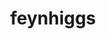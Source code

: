 ---
title: "feynhiggs"
layout: cache
categories: [package, develop]
meta: {"compilers": ["gcc@=11.4.0"], "num_specs": 2, "num_specs_by_stack": {"hep": 2, "root": 2}, "oss": ["ubuntu22.04"], "platforms": ["linux"], "stacks": ["hep", "root"], "targets": ["x86_64_v3"], "versions": ["2.18.1"]}
spec_details: [{"compiler": "gcc@=11.4.0", "hash": "i4fqrnit2r44rckvjvxo2etihvqgnhzz", "os": "ubuntu22.04", "platform": "linux", "size": "-", "stacks": ["hep", "root"], "tarball": "https://binaries.spack.io/develop/build_cache/linux-ubuntu22.04-x86_64_v3/gcc-11.4.0/feynhiggs-2.18.1/linux-ubuntu22.04-x86_64_v3-gcc-11.4.0-feynhiggs-2.18.1-i4fqrnit2r44rckvjvxo2etihvqgnhzz.spack", "target": "x86_64_v3", "variants": ["build_system=autotools"], "versions": ["2.18.1"]}, {"compiler": "gcc@=11.4.0", "hash": "nprp7abxno34y2r2uqigj4gxguu5yvqt", "os": "ubuntu22.04", "platform": "linux", "size": "-", "stacks": ["hep", "root"], "tarball": "https://binaries.spack.io/develop/build_cache/linux-ubuntu22.04-x86_64_v3/gcc-11.4.0/feynhiggs-2.18.1/linux-ubuntu22.04-x86_64_v3-gcc-11.4.0-feynhiggs-2.18.1-nprp7abxno34y2r2uqigj4gxguu5yvqt.spack", "target": "x86_64_v3", "variants": ["build_system=autotools"], "versions": ["2.18.1"]}]
---
